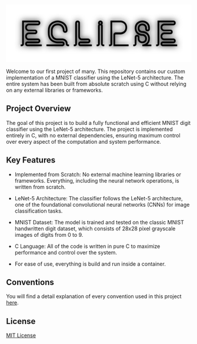 <div align="center">
  <img src="logo/eclipse.png">
</div>

Welcome to our first project of many. This repository contains our custom implementation of a MNIST classifier using the LeNet-5 architecture. The entire system has been built from absolute scratch using C without relying on any external libraries or frameworks.

## Project Overview

The goal of this project is to build a fully functional and efficient MNIST digit classifier using the LeNet-5 architecture. The project is implemented entirely in C, with no external dependencies, ensuring maximum control over every aspect of the computation and system performance.

## Key Features

- Implemented from Scratch: No external machine learning libraries or frameworks. Everything, including the neural network operations, is written from scratch.

- LeNet-5 Architecture: The classifier follows the LeNet-5 architecture, one of the foundational convolutional neural networks (CNNs) for image classification tasks.

- MNIST Dataset: The model is trained and tested on the classic MNIST handwritten digit dataset, which consists of 28x28 pixel grayscale images of digits from 0 to 9.

- C Language: All of the code is written in pure C to maximize performance and control over the system.

- For ease of use, everything is build and run inside a container.

## Conventions

You will find a detail explanation of every convention used in this project [here](CONVENTIONS).

## License

[MIT License](LICENSE)